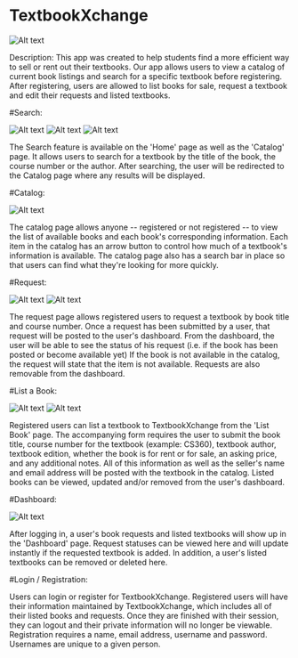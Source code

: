 # TextbookXchange

![Alt text](https://github.com/ekisu/TextBookXchange/blob/master/app/img/home.png)

Description:
This app was created to help students find a more efficient way to sell or rent out their textbooks. Our app allows users to view a catalog of current book listings and search for a specific textbook before registering. After registering, users are allowed to list books for sale, request a textbook and edit their requests and listed textbooks. 

#Search:

![Alt text](https://github.com/ekisu/TextBookXchange/blob/master/app/img/search2.png)
![Alt text](https://github.com/ekisu/TextBookXchange/blob/master/app/img/search1.png)
![Alt text](https://github.com/ekisu/TextBookXchange/blob/master/app/img/search3.png)

The Search feature is available on the 'Home' page as well as the 'Catalog' page. It allows users to search for a textbook by the title of the book, the course number or the author. After searching, the user will be redirected to the Catalog page where any results will be displayed. 

#Catalog:

![Alt text](https://github.com/ekisu/TextBookXchange/blob/master/app/img/catalog.png)

The catalog page allows anyone -- registered or not registered -- to view the list of available books and each book's corresponding information. Each item in the catalog has an arrow button to control how much of a textbook's information is available. The catalog page also has a search bar in place so that users can find what they're looking for more quickly. 

#Request:

![Alt text](https://github.com/ekisu/TextBookXchange/blob/master/app/img/request1.png)
![Alt text](https://github.com/ekisu/TextBookXchange/blob/master/app/img/request2.png)

The request page allows registered users to request a textbook by book title and course number. Once a request has been submitted by a user, that request will be posted to the user's dashboard. From the dashboard, the user will be able to see the status of his request (i.e. if the book has been posted or become available yet) If the book is not available in the catalog, the request will state that the item is not available. Requests are also removable from the dashboard.

#List a Book:

![Alt text](https://github.com/ekisu/TextBookXchange/blob/master/app/img/listbook1.png)
![Alt text](https://github.com/ekisu/TextBookXchange/blob/master/app/img/listbook2.png)

Registered users can list a textbook to TextbookXchange from the 'List Book' page. The accompanying form requires the user to submit the book title, course number for the textbook (example: CS360), textbook author, textbook edition, whether the book is for rent or for sale, an asking price, and any additional notes. All of this information as well as the seller's name and email address will be posted with the textbook in the catalog. Listed books can be viewed, updated and/or removed from the user's dashboard.

#Dashboard:

![Alt text](https://github.com/ekisu/TextBookXchange/blob/master/app/img/dashboard1.png)

After logging in, a user's book requests and listed textbooks will show up in the 'Dashboard' page. Request statuses can be viewed here and will update instantly if the requested textbook is added. In addition, a user's listed textbooks can be removed or deleted here.

#Login / Registration:

Users can login or register for TextbookXchange. Registered users will have their information maintained by TextbookXchange, which includes all of their listed books and requests. Once they are finished with their session, they can logout and their private information will no longer be viewable. Registration requires a name, email address, username and password. Usernames are unique to a given person.
